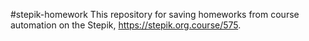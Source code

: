 #stepik-homework
This repository for saving homeworks from course automation on the Stepik, https://stepik.org.course/575.
